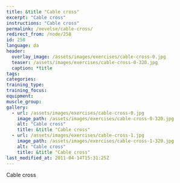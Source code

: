 ```yaml
---
title: &title "Cable cross"
excerpt: "Cable cross"
instructions: "Cable cross"
permalink: /oevelse/cable-cross/
redirect_from: /node/258
id: 258
language: da
header:
  overlay_image: /assets/images/exercises/cable-cross-0.jpg
  teaser: /assets/images/exercises/cable-cross-0-320.jpg
  caption: *title
tags:
categories:
training_type: 
training_focus: 
equipment:
muscle_group:
gallery:
  - url: /assets/images/exercises/cable-cross-0.jpg
    image_path: /assets/images/exercises/cable-cross-0-320.jpg
    alt: "Cable cross"
    title: &title "Cable cross"
  - url: /assets/images/exercises/cable-cross-1.jpg
    image_path: /assets/images/exercises/cable-cross-1-320.jpg
    alt: "Cable cross"
    title: &title "Cable cross"
last_modified_at: 2011-04-14T15:31:25Z
---
```


Cable cross
